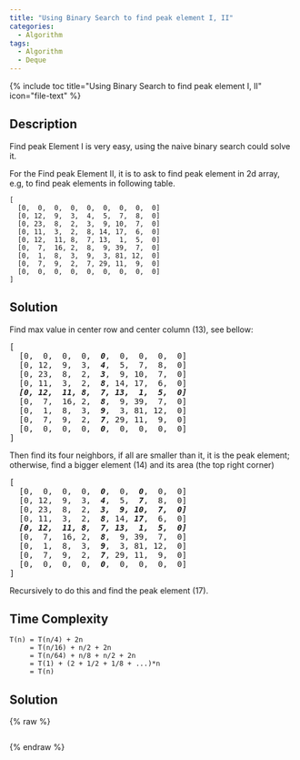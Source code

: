 ```yaml
---
title: "Using Binary Search to find peak element I, II"
categories:
  - Algorithm
tags:
  - Algorithm
  - Deque
---
```


{% include toc title="Using Binary Search to find peak element I, II" icon="file-text" %}

## Description

Find peak Element I is very easy, using the naive binary search could solve it. 

For the Find peak Element II, it is to ask to find peak element in 2d array, e.g, to find peak elements in following table.

```
[  
  [0,  0,  0,  0,  0,  0,  0,  0,  0]  
  [0, 12,  9,  3,  4,  5,  7,  8,  0]  
  [0, 23,  8,  2,  3,  9, 10,  7,  0]  
  [0, 11,  3,  2,  8, 14, 17,  6,  0]  
  [0, 12,  11, 8,  7, 13,  1,  5,  0]  
  [0,  7,  16, 2,  8,  9, 39,  7,  0]  
  [0,  1,  8,  3,  9,  3, 81, 12,  0]  
  [0,  7,  9,  2,  7, 29, 11,  9,  0]  
  [0,  0,  0,  0,  0,  0,  0,  0,  0]  
]  
```
## Solution

Find max value in center row and center column (13), see bellow:

<pre>
[  
  [0,  0,  0,  0,  <i><b>0</b></i>,  0,  0,  0,  0]  
  [0, 12,  9,  3,  <i><b>4</b></i>,  5,  7,  8,  0]  
  [0, 23,  8,  2,  <i><b>3</b></i>,  9, 10,  7,  0]  
  [0, 11,  3,  2,  <i><b>8</b></i>, 14, 17,  6,  0]  
  <i><b>[0, 12,  11, 8,  7, 13,  1,  5,  0]</b></i>
  [0,  7,  16, 2,  <i><b>8</b></i>,  9, 39,  7,  0]  
  [0,  1,  8,  3,  <i><b>9</b></i>,  3, 81, 12,  0]  
  [0,  7,  9,  2,  <i><b>7</b></i>, 29, 11,  9,  0]  
  [0,  0,  0,  0,  <i><b>0</b></i>,  0,  0,  0,  0]  
]  
</pre>

Then find its four neighbors, if all are smaller than it, it is the peak element; otherwise, find a bigger element (14) and its area (the top right corner)

<pre>
[  
  [0,  0,  0,  0,  <i><b>0</b></i>,  0,  <i><b>0</b></i>,  0,  0]  
  [0, 12,  9,  3,  <i><b>4</b></i>,  5,  <i><b>7</b></i>,  8,  0]  
  [0, 23,  8,  2,  <i><b>3,  9, 10,  7,  0]</b></i>  
  [0, 11,  3,  2,  <i><b>8</b></i>, 14, <i><b>17</b></i>,  6,  0]  
  <i><b>[0, 12,  11, 8,  7, 13,  1,  5,  0]</b></i>
  [0,  7,  16, 2,  <i><b>8</b></i>,  9, 39,  7,  0]  
  [0,  1,  8,  3,  <i><b>9</b></i>,  3, 81, 12,  0]  
  [0,  7,  9,  2,  <i><b>7</b></i>, 29, 11,  9,  0]  
  [0,  0,  0,  0,  <i><b>0</b></i>,  0,  0,  0,  0]  
]  
</pre> 


Recursively to do this and find the peak element (17).

## Time Complexity
```
T(n) = T(n/4) + 2n  
     = T(n/16) + n/2 + 2n  
     = T(n/64) + n/8 + n/2 + 2n  
     = T(1) + (2 + 1/2 + 1/8 + ...)*n  
     = T(n)  
```

## Solution

{% raw %}

```liquid

```
{% endraw %}
